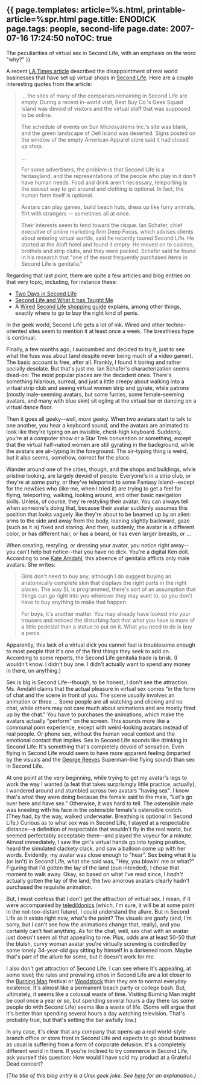{{
page.templates: article=%s.html, printable-article=%spr.html
page.title: ENODICK
page.tags: people, second-life
page.date: 2007-07-16 17:24:50
noTOC: true
---
The peculiarities of virtual sex in Second Life, with an emphasis
on the word "why?"
}}

A recent [LA Times article][] described the disappointment of real world
businesses that have set up virtual shops in [Second Life][]. Here are a
couple interesting quotes from the article:

> ... the sites of many of the companies remaining in Second Life are
> empty. During a recent in-world visit, Best Buy Co.'s Geek Squad
> Island was devoid of visitors and the virtual staff that was
> supposed to be online.
> 
> The schedule of events on Sun Microsystems Inc.'s site was blank,
> and the green landscape of Dell Island was deserted. Signs posted
> on the window of the empty American Apparel store said it had
> closed up shop.
> 
> ...
> 
> For some advertisers, the problem is that Second Life is a
> fantasyland, and the representations of the people who play in it
> don't have human needs. Food and drink aren't necessary,
> teleporting is the easiest way to get around and clothing is
> optional. In fact, the human form itself is optional.
> 
> Avatars can play games, build beach huts, dress up like furry
> animals, flirt with strangers -- sometimes all at once.
> 
> Their interests seem to tend toward the risque. Ian Schafer, chief
> executive of online marketing firm Deep Focus, which advises
> clients about entering virtual worlds, said he recently toured
> Second Life. He started at the Aloft hotel and found it empty. He
> moved on to casinos, brothels and strip clubs, and they were
> packed. Schafer said he found in his research that "one of the most
> frequently purchased items in Second Life is genitalia."

Regarding that last point, there are quite a few articles and blog
entries on that very topic, including, for instance these:

-   [Two Days in Second Life][]
-   [Second Life and What It has Taught Me][]
-   A [Wired][] [Second Life shopping guide][]
    explains, among other things, exactly where to go to buy the right
    kind of penis.

In the geek world, Second Life gets a lot of ink. Wired and other
techno-oriented sites seem to mention it at least once a week. The
breathless hype is continual.

Finally, a few months ago, I succumbed and decided to try it, just
to see what the fuss was about (and despite never being much of a
video gamer). The basic account is free, after all. Frankly, I
found it boring and rather socially desolate. But that's just me.
Ian Schafer's characterization seems dead-on: The most popular
places are the decadent ones. There's something hilarious, surreal,
and just a little creepy about walking into a virtual strip club
and seeing virtual women strip and gyrate, while patrons (mostly
male-seeming avatars, but some furries, some female-seeming
avatars, and many with blue skin) sit ogling at the virtual bar or
dancing on a virtual dance floor.

Then it goes all geeky--well, *more* geeky. When two avatars start
to talk to one another, you hear a keyboard sound, and the avatars
are animated to look like they're typing on an invisible,
chest-high keyboard. Suddenly, you're at a computer show or a Star
Trek convention or something, except that the virtual half-naked
women are still gyrating in the background, while the avatars are
air-typing in the foreground. The air-typing thing is weird, but it
also seems, somehow, correct for the place.

Wander around one of the cities, though, and the shops and
buildings, while pristine looking, are largely devoid of people.
Everyone's in a strip club, or they're at some party, or they've
teleported to some Fantasy Island--except for the newbies who (like
me, when I tried it) are trying to get a feel for flying,
teleporting, walking, looking around, and other basic navigation
skills. Unless, of course, they're restyling their avatar. You can
always tell when someone's doing that, because their avatar
suddenly assumes this position that looks vaguely like they're
about to be beamed up by an alien: arms to the side and away from
the body, leaning slightly backward, gaze (such as it is) fixed and
staring. And then, suddenly, the avatar is a different color, or
has different hair, or has a beard, or has even larger breasts, or
...

When creating, restyling, or dressing your avatar, you notice right
away--you can't help but notice--that you have no dick. You're a
digital Ken doll. According to one
[Kate Amdahl][], this
absence of genitalia afflicts only male avatars. She writes:

> Girls don't need to buy any, although I do suggest buying an
> anatomically complete skin that displays the right parts in the
> right places. The way SL is programmed, there's sort of an
> assumption that things can go right into you wherever they may want
> to, so you don't have to buy anything to make that happen.
> 
> For boys, it's another matter. You may already have looked into
> your trousers and noticed the disturbing fact that what you have is
> more of a little pedestal than a statue to put on it. What you need
> to do is buy a penis.

Apparently, this lack of a virtual dick you cannot feel is
troublesome enough to most people that it's one of the first things
they seek to add on. According to some reports, the Second Life
genitalia trade is brisk. (I wouldn't know. I didn't buy one. I
didn't actually want to spend any money in there, on anything.)

Sex is big is Second Life--though, to be honest, I don't see the
attraction. Ms. Amdahl claims that the actual pleasure in virtual
sex comes "in the form of chat and the scene in front of you. The
scene usually involves an animation or three ... Some people are
all watching and clicking and no chat, while others may not care
much about animations and are mostly fired up by the chat." You
have to purchases the animations, which make the avatars actually
"perform" on the screen. This sounds more like a communal porn
experience, except with weird-looking avatars instead of real
people. Or phone sex, without the human vocal context and the
emotional contact that implies. Sex in Second Life sounds like
drinking in Second Life: It's something that's completely devoid of
sensation. Even flying in Second Life would seem to have more
apparent feeling (imparted by the visuals and the
[George Reeves][] Superman-like
flying sound) than sex in Second Life.

At one point at the very beginning, while trying to get my avatar's
legs to work the way I wanted (a feat that takes surprisingly
little practice, actually), I wandered around and stumbled across
two avatars "having sex". I know that's what they were doing
because the female said to the male, "Let's go over here and have
sex." Otherwise, it was hard to tell. The ostensible male was
kneeling with his face in the ostensible female's ostensible
crotch. (They had, by the way, walked underwater. Breathing is
optional in Second Life.) Curious as to what sex was in Second
Life, I stayed at a respectable distance--a definition of
respectable that wouldn't fly in the real world, but seemed
perfectably acceptable there--and played the voyeur for a minute.
Almost immediately, I saw the girl's virtual hands go into typing
position, heard the simulated clackety clack, and saw a balloon
come up with her words. Evidently, my avatar was close enough to
"hear". Sex being what it is (or isn't) in Second Life, what she
said was, "Hey, you blowin' me or what?" Figuring that I'd gotten
the lay of the land (pun intended), I chose that moment to walk
away. Okay, so based on what I've read since, I *hadn't* actually
gotten the lay of the land; the two amorous avatars clearly hadn't
purchased the requisite animation.

But, I must confess that I don't get the attraction of virtual sex.
I mean, if it were accompanied by
[teledildonics][] (which,
I'm sure, it will be at some point in the not-too-distant future),
I could understand the allure. But in Second Life as it exists
right now, what's the point? The visuals are goofy (and, I'm sorry,
but I can't see how the animations change that, really), and you
certainly can't feel anything. As for the chat, well, sex chat with
an avatar just doesn't seem all that appealing to me. Plus, odds
are at least 50-50 that the bluish, curvy woman avatar you're
virtually screwing is controlled by some lonely 34-year-old guy
sitting by himself in a darkened room. Maybe that's part of the
allure for some, but it doesn't work for me.

I also don't get attraction of Second Life. I can see where it's
appealing, at some level; the rules and prevailing ethos in Second
Life are a lot closer to the
[Burning Man][] festival or
[Woodstock][] than they are to normal
everyday existence. It's almost like a permanent beach party or
college bash. But, ultimately, it seems like a colossal waste of
time. Visiting Burning Man might be cool once a year or so, but
spending several hours a day there (as some people do with Second
Life) seems like a waste of life. (Some will argue that it's better
than spending several hours a day watching television. That's
probably true, but that's setting the bar awfully low.)

In any case, it's clear that any company that opens up a real
world-style branch office or store front in Second Life and expects
to go about business as usual is suffering from a form of corporate
delusion. It's a completely different world in there. If you're
inclined to try commerce in Second Life, ask yourself this
question: How would I have sold my product at a Grateful Dead
concert?

*(The title of this blog entry is a Unix geek joke. See [here][] for an explanation.)*

[LA Times article]: http://www.latimes.com/business/la-fi-secondlife14jul14,1,3135510.story?coll=la-headlines-business
[Second Life]: http://www.secondlife.com/
[Two Days in Second Life]: http://www.oddtodd.com/message665.html
[Second Life and What It has Taught Me]: http://keepinitrealyo.blogspot.com/2006/07/second-life-and-what-it-has-taught-me.html
[Wired]: http://www.wired.com/
[Second Life shopping guide]: http://www.wired.com/wired/archive/14.10/slshopping.html
[Kate Amdahl]: http://kateamdahl.livejournal.com/927.html
[George Reeves]: http://www.imdb.com/name/nm0001660
[teledildonics]: http://en.wikipedia.org/wiki/Teledildonics
[Burning Man]: http://www.burningman.com/
[Woodstock]: http://www.woodstock69.com/
[here]: http://www.freebsd.org/cgi/man.cgi?query=errno&amp;apropos=0&amp;sektion=0&amp;manpath=FreeBSD+6.2-RELEASE&amp;format=html
